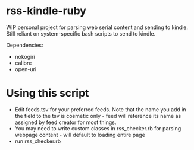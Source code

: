 # rss-kindle-ruby

WIP personal project for parsing web serial content and sending to kindle. Still reliant on system-specific bash scripts to send to kindle.

Dependencies:
* nokogiri
* calibre
* open-uri

# Using this script

* Edit feeds.tsv for your preferred feeds. Note that the name you add in the field to the tsv is cosmetic only - feed will reference its name as assigned by feed creator for most things.
* You may need to write custom classes in rss_checker.rb for parsing webpage content - will default to loading entire page
* run rss_checker.rb